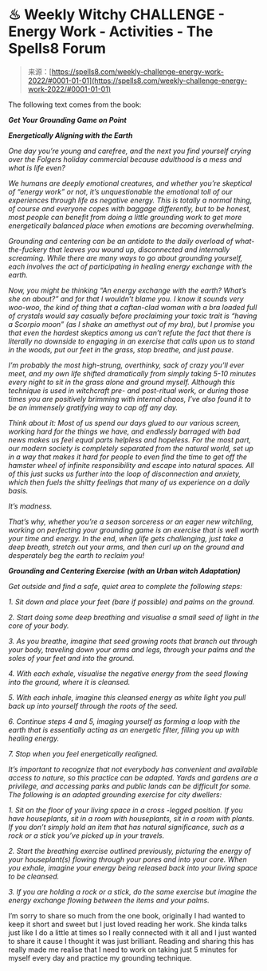 <!--yml
category: 未分类
date: 2024-06-12 20:01:21
-->

# ♨ Weekly Witchy CHALLENGE - Energy Work - Activities - The Spells8 Forum

> 来源：[https://spells8.com/weekly-challenge-energy-work-2022/#0001-01-01](https://spells8.com/weekly-challenge-energy-work-2022/#0001-01-01)

The following text comes from the book:

***Get Your Grounding Game on Point***

***Energetically Aligning with the Earth***

*One day you’re young and carefree, and the next you find yourself crying over the Folgers holiday commercial because adulthood is a mess and what is life even?*

*We humans are deeply emotional creatures, and whether you’re skeptical of “energy work” or not, it’s unquestionable the emotional toll of our experiences through life as negative energy. This is totally a normal thing, of course and everyone copes with baggage differently, but to be honest, most people can benefit from doing a little grounding work to get more energetically balanced place when emotions are becoming overwhelming.*

*Grounding and centering can be an antidote to the daily overload of what-the-fuckery that leaves you wound up, disconnected and internally screaming. While there are many ways to go about grounding yourself, each involves the act of participating in healing energy exchange with the earth.*

*Now, you might be thinking “An energy exchange with the earth? What’s she on about?” and for that I wouldn’t blame you. I know it sounds very woo-woo, the kind of thing that a caftan-clad woman with a bra loaded full of crystals would say casually before proclaiming your toxic trait is “having a Scorpio moon” (as I shake an amethyst out of my bra), but I promise you that even the hardest skeptics among us can’t refute the fact that there is literally no downside to engaging in an exercise that calls upon us to stand in the woods, put our feet in the grass, stop breathe, and just pause.*

*I’m probably the most high-strung, overthinky, sack of crazy you’ll ever meet, and my own life shifted dramatically from simply taking 5-10 minutes every night to sit in the grass alone and ground myself. Although this technique is used in witchcraft pre- and post-ritual work, or during those times you are positively brimming with internal chaos, I’ve also found it to be an immensely gratifying way to cap off any day.*

*Think about it: Most of us spend our days glued to our various screen, working hard for the things we have, and endlessly barraged with bad news makes us feel equal parts helpless and hopeless. For the most part, our modern society is completely separated from the natural world, set up in a way that makes it hard for people to even find the time to get off the hamster wheel of infinite responsibility and escape into natural spaces. All of this just sucks us further into the loop of disconnection and anxiety, which then fuels the shitty feelings that many of us experience on a daily basis.*

*It’s madness.*

*That’s why, whether you’re a season sorceress or an eager new witchling, working on perfecting your grounding game is an exercise that is well worth your time and energy. In the end, when life gets challenging, just take a deep breath, stretch out your arms, and then curl up on the ground and desperately beg the earth to reclaim you!*

***Grounding and Centering Exercise***
***(with an Urban witch Adaptation)***

*Get outside and find a safe, quiet area to complete the following steps:*

*1\. Sit down and place your feet (bare if possible) and palms on the ground.*

*2\. Start doing some deep breathing and visualise a small seed of light in the core of your body.*

*3\. As you breathe, imagine that seed growing roots that branch out through your body, traveling down your arms and legs, through your palms and the soles of your feet and into the ground.*

*4\. With each exhale, visualise the negative energy from the seed flowing into the ground, where it is cleansed.*

*5\. With each inhale, imagine this cleansed energy as white light you pull back up into yourself through the roots of the seed.*

*6\. Continue steps 4 and 5, imaging yourself as forming a loop with the earth that is essentially acting as an energetic filter, filling you up with healing energy.*

*7\. Stop when you feel energetically realigned.*

*It’s important to recognize that not everybody has convenient and available access to nature, so this practice can be adapted. Yards and gardens are a privilege, and accessing parks and public lands can be difficult for some. The following is an adapted grounding exercise for city dwellers:*

*1\. Sit on the floor of your living space in a cross -legged position. If you have houseplants, sit in a room with houseplants, sit in a room with plants. If you don’t simply hold an item that has natural significance, such as a rock or a stick you’ve picked up in your travels.*

*2\. Start the breathing exercise outlined previously, picturing the energy of your houseplant(s) flowing through your pores and into your core. When you exhale, imagine your energy being released back into your living space to be cleansed.*

*3\. If you are holding a rock or a stick, do the same exercise but imagine the energy exchange flowing between the items and your palms.*

I’m sorry to share so much from the one book, originally I had wanted to keep it short and sweet but I just loved reading her work. She kinda talks just like I do a little at times so I really connected with it all and I just wanted to share it cause I thought it was just brilliant. Reading and sharing this has really made me realise that I need to work on taking just 5 minutes for myself every day and practice my grounding technique.
